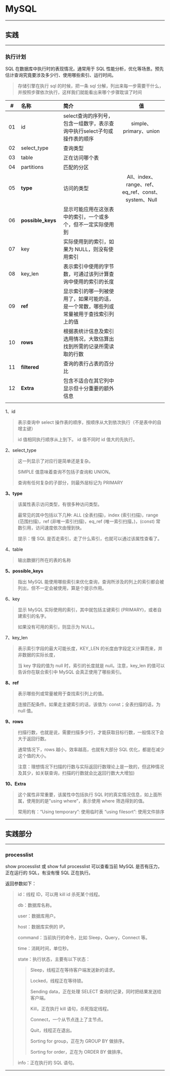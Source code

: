 # MySQL

---

## 实践

---

### 执行计划

SQL 在数据库中执行时的表现情况，通常用于 SQL 性能分析，优化等场景。预先估计查询究竟要涉及多少行、使用哪些索引、运行时间。

> 存储引擎在执行 sql 的时候，把一条 sql 分解，列出来每一步需要干什么，并按照步骤依次执行，这样我们就能看出来哪个步骤耽误了时间

| # | 名称 | 简介 | 值 |
|:---:|:---|:---|:---:|
| 01 | id | select查询的序列号，包含一组数字，表示查询中执行select子句或操作表的顺序 | simple、primary、union  |
| 02 | select_type | 查询类型 |  |
| 03 | table | 正在访问哪个表 |  |
| 04 | partitions | 匹配的分区 |  |
| 05 | **type** | 访问的类型 | All、index、range、ref、eq_ref、const、system、Null  |
| 06 | **possible_keys** | 显示可能应用在这张表中的索引，一个或多个，但不一定实际使用到 |  |
| 07 | key | 实际使用到的索引，如果为 NULL，则没有使用索引 |  |
| 08 | key_len | 表示索引中使用的字节数，可通过该列计算查询中使用的索引的长度 |  |
| 09 | **ref** | 显示索引的哪一列被使用了，如果可能的话，是一个常数，哪些列或常量被用于查找索引列上的值 |  |
| 10 | **rows** | 根据表统计信息及索引选用情况，大致估算出找到所需的记录所需读取的行数 |  |
| 11 | **filtered** | 查询的表行占表的百分比 |  |
| 12 | **Extra** | 包含不适合在其它列中显示但十分重要的额外信息 |  |
|<img width=50px/>|<img width=150px/>|<img width=300px/>|<img width=200px/>|

1、id

> 表示查询中 select 操作表的顺序，按顺序从大到依次执行（不是表中的自增主键）
>
> id 值相同执行顺序从上到下。 id 值不同时 id 值大的先执行。

2、select_type

> 这一列显示了对应行是简单还是复杂。
>
> SIMPLE 值意味着查询不包括子查询和 UNION。
>
> 查询有任何复杂的子部分，则最外层标记为 PRIMARY

**3、type**

> 该属性表示访问类型，有很多种访问类型。
>
> 最常见的其中包括以下几种: ALL (全表扫描)，index (索引扫描)，range (范围扫描)，ref (非唯一索引扫描)，eq_ref (唯一索引扫描，)，(const) 常数引用，访问速度依次由慢到快。
>
> 提示：慢 SQL 是否走索引，走了什么索引，也就可以通过该属性查看了。

4、table

> 输出数据行所在的表的名称

**5、possible_keys**

> 指出 MySQL 能使用哪些索引来优化查询，查询所涉及的列上的索引都会被列出，但不一定会被使用，算是个提示作用。

6、key

> 显示 MySQL 实际使用的索引，其中就包括主键索引 (PRIMARY)，或者自建索引的名字。
>
> 如果没有可用的索引，则显示为 NULL。

7、key_len

> 表示索引字段的最大可能长度，KEY_LEN 的长度由字段定义计算而来，并非数据的实际长度，
>
> 当 key 字段的值为 null 时，索引的长度就是 null。注意，key_len 的值可以告诉你在联合索引中 MySQL 会真正使用了哪些索引。

**8、ref**

> 表示哪些列或常量被用于查找索引列上的值。
>
> 连接匹配条件。如果走主键索引的话，该值为: const；全表扫描的话，为 null 值。

**9、rows**

> 扫描行数，也就是说，需要扫描多少行，才能获取目标行数，一般情况下会大于返回行数。
>
> 通常情况下，rows 越小，效率越高，也就有大部分 SQL 优化，都是在减少这个值的大小。
>
> 注意：理想情况下扫描的行数与实际返回行数理论上是一致的，但这种情况及其少，如关联查询，扫描的行数就会比返回行数大大增加)

**10、Extra**

> 这个属性非常重要，该属性中包括执行 SQL 时的真实情况信息，如上面所属，使用到的是”using where”，表示使用 where 筛选得到的值。
>
> 常用的有：“Using temporary”: 使用临时表 “using filesort”: 使用文件排序

---

## 实践部分

---

### processlist

show processlist 或 show full processlist 可以查看当前 MySQL 是否有压力，正在运行的 SQL，有没有慢 SQL 正在执行。

返回参数如下：

> id：线程 ID，可以用 kill id 杀死某个线程。
>
> db：数据库名称。
>
> user：数据库用户。
>
> host：数据库实例的 IP。
>
> command：当前执行的命令，比如 Sleep，Query，Connect 等。
>
> time：消耗时间，单位秒。
>
> state：执行状态，主要有以下状态：
>
> > Sleep，线程正在等待客户端发送新的请求。
> >
> > Locked，线程正在等待锁。
> >
> > Sending data，正在处理 SELECT 查询的记录，同时把结果发送给客户端。
> >
> > Kill，正在执行 kill 语句，杀死指定线程。
> >
> > Connect，一个从节点连上了主节点。
> >
> > Quit，线程正在退出。
> >
> > Sorting for group，正在为 GROUP BY 做排序。
> >
> > Sorting for order，正在为 ORDER BY 做排序。
>
> info：正在执行的 SQL 语句。




---
